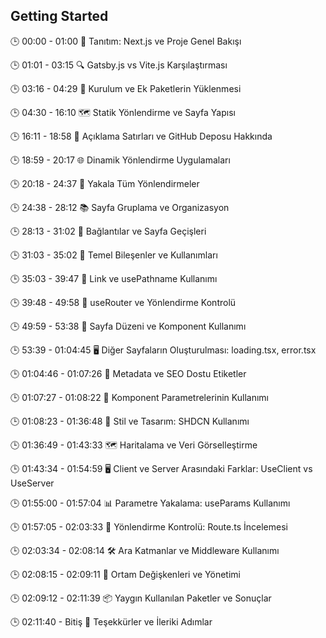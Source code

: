 

## Getting Started


🕒 00:00 - 01:00
📌 Tanıtım: Next.js ve Proje Genel Bakışı

🕒 01:01 - 03:15
🔍 Gatsby.js vs Vite.js Karşılaştırması

🕒 03:16 - 04:29
🔧 Kurulum ve Ek Paketlerin Yüklenmesi

🕒 04:30 - 16:10
🗺️ Statik Yönlendirme ve Sayfa Yapısı

🕒 16:11 - 18:58
💬 Açıklama Satırları ve GitHub Deposu Hakkında

🕒 18:59 - 20:17
🌐 Dinamik Yönlendirme Uygulamaları

🕒 20:18 - 24:37
🎯 Yakala Tüm Yönlendirmeler

🕒 24:38 - 28:12
📚 Sayfa Gruplama ve Organizasyon

🕒 28:13 - 31:02
🔗 Bağlantılar ve Sayfa Geçişleri

🕒 31:03 - 35:02
🔧 Temel Bileşenler ve Kullanımları

🕒 35:03 - 39:47
🔗 Link ve usePathname Kullanımı

🕒 39:48 - 49:58
🔄 useRouter ve Yönlendirme Kontrolü

🕒 49:59 - 53:38
🎨 Sayfa Düzeni ve Komponent Kullanımı

🕒 53:39 - 01:04:45
🖥️ Diğer Sayfaların Oluşturulması: loading.tsx, error.tsx

🕒 01:04:46 - 01:07:26
📄 Metadata ve SEO Dostu Etiketler

🕒 01:07:27 - 01:08:22
📝 Komponent Parametrelerinin Kullanımı

🕒 01:08:23 - 01:36:48
🎨 Stil ve Tasarım: SHDCN Kullanımı

🕒 01:36:49 - 01:43:33
🗺️ Haritalama ve Veri Görselleştirme

🕒 01:43:34 - 01:54:59
🖥️ Client ve Server Arasındaki Farklar: UseClient vs UseServer

🕒 01:55:00 - 01:57:04
📊 Parametre Yakalama: useParams Kullanımı

🕒 01:57:05 - 02:03:33
🚦 Yönlendirme Kontrolü: Route.ts İncelemesi

🕒 02:03:34 - 02:08:14
🛠️ Ara Katmanlar ve Middleware Kullanımı

🕒 02:08:15 - 02:09:11
🔑 Ortam Değişkenleri ve Yönetimi

🕒 02:09:12 - 02:11:39
📦 Yaygın Kullanılan Paketler ve Sonuçlar

🕒 02:11:40 - Bitiş
👋 Teşekkürler ve İleriki Adımlar

